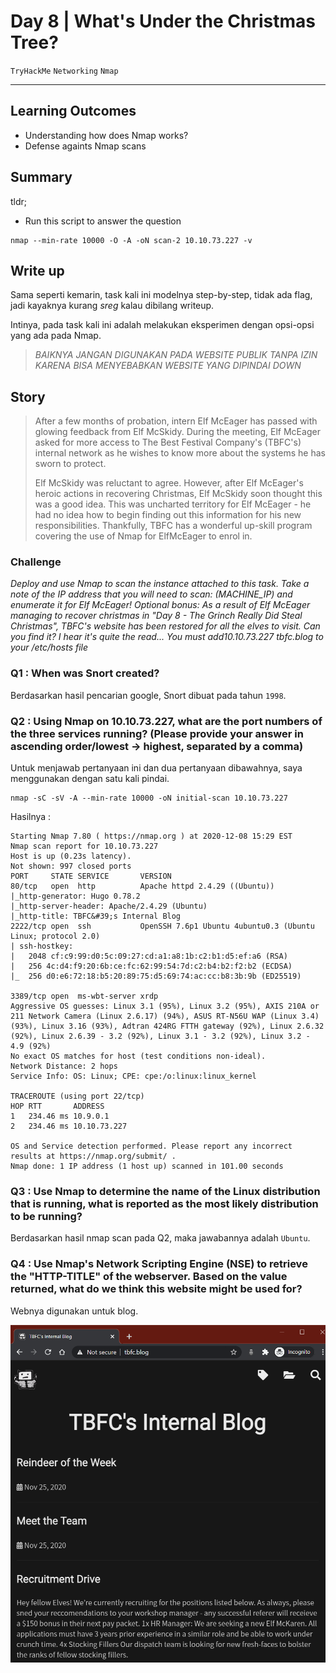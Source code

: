 # Day 8 | What's Under the Christmas Tree?

`TryHackMe` `Networking` `Nmap`

---

## Learning Outcomes

- Understanding how does Nmap works?
- Defense againts Nmap scans

## Summary

tldr;

- Run this script to answer the question
```
nmap --min-rate 10000 -O -A -oN scan-2 10.10.73.227 -v
```

## Write up

Sama seperti kemarin, task kali ini modelnya step-by-step, tidak ada flag, jadi kayaknya kurang *sreg* kalau dibilang writeup.

Intinya, pada task kali ini adalah melakukan eksperimen dengan opsi-opsi yang ada pada Nmap.

> *BAIKNYA JANGAN DIGUNAKAN PADA WEBSITE PUBLIK TANPA IZIN KARENA BISA MENYEBABKAN WEBSITE YANG DIPINDAI DOWN*

## Story 

> After a few months of probation, intern Elf McEager has passed with glowing feedback from Elf McSkidy. During the meeting, Elf McEager asked for more access to The Best Festival Company's (TBFC's) internal network as he wishes to know more about the systems he has sworn to protect.
>
> Elf McSkidy was reluctant to agree. However, after Elf McEager's heroic actions in recovering Christmas, Elf McSkidy soon thought this was a good idea. This was uncharted territory for Elf McEager - he had no idea how to begin finding out this information for his new responsibilities. Thankfully, TBFC has a wonderful up-skill program covering the use of Nmap for ElfMcEager to enrol in.
### Challenge

*Deploy and use Nmap to scan the instance attached to this task. Take a note of the IP address that you will need to scan: (MACHINE_IP) and enumerate it for Elf McEager!
Optional bonus: As a result of Elf McEager managing to recover christmas in "Day 8 - The Grinch Really Did Steal Christmas", TBFC's website has been restored for all the elves to visit. Can you find it? I hear it's quite the read... You must add10.10.73.227 tbfc.blog to your /etc/hosts file*


### Q1 : When was Snort created?

Berdasarkan hasil pencarian google, Snort dibuat pada tahun `1998`.

### Q2 : Using Nmap on 10.10.73.227, what are the port numbers of the three services running?  (Please provide your answer in ascending order/lowest -> highest, separated by a comma)

Untuk menjawab pertanyaan ini dan dua pertanyaan dibawahnya, saya menggunakan dengan satu kali pindai.

```
nmap -sC -sV -A --min-rate 10000 -oN initial-scan 10.10.73.227
```

Hasilnya :
```
Starting Nmap 7.80 ( https://nmap.org ) at 2020-12-08 15:29 EST
Nmap scan report for 10.10.73.227
Host is up (0.23s latency).
Not shown: 997 closed ports
PORT     STATE SERVICE       VERSION
80/tcp   open  http          Apache httpd 2.4.29 ((Ubuntu))
|_http-generator: Hugo 0.78.2
|_http-server-header: Apache/2.4.29 (Ubuntu)
|_http-title: TBFC&#39;s Internal Blog
2222/tcp open  ssh           OpenSSH 7.6p1 Ubuntu 4ubuntu0.3 (Ubuntu Linux; protocol 2.0)
| ssh-hostkey:
|   2048 cf:c9:99:d0:5c:09:27:cd:a1:a8:1b:c2:b1:d5:ef:a6 (RSA)
|   256 4c:d4:f9:20:6b:ce:fc:62:99:54:7d:c2:b4:b2:f2:b2 (ECDSA)
|_  256 d0:e6:72:18:b5:20:89:75:d5:69:74:ac:cc:b8:3b:9b (ED25519)

3389/tcp open  ms-wbt-server xrdp
Aggressive OS guesses: Linux 3.1 (95%), Linux 3.2 (95%), AXIS 210A or 211 Network Camera (Linux 2.6.17) (94%), ASUS RT-N56U WAP (Linux 3.4) (93%), Linux 3.16 (93%), Adtran 424RG FTTH gateway (92%), Linux 2.6.32 (92%), Linux 2.6.39 - 3.2 (92%), Linux 3.1 - 3.2 (92%), Linux 3.2 - 4.9 (92%)
No exact OS matches for host (test conditions non-ideal).
Network Distance: 2 hops
Service Info: OS: Linux; CPE: cpe:/o:linux:linux_kernel

TRACEROUTE (using port 22/tcp)
HOP RTT       ADDRESS
1   234.46 ms 10.9.0.1
2   234.46 ms 10.10.73.227

OS and Service detection performed. Please report any incorrect results at https://nmap.org/submit/ .
Nmap done: 1 IP address (1 host up) scanned in 101.00 seconds
```

### Q3 : Use Nmap to determine the name of the Linux distribution that is running, what is reported as the most likely distribution to be running?

Berdasarkan hasil nmap scan pada Q2, maka jawabannya adalah `Ubuntu`.

### Q4 : Use Nmap's Network Scripting Engine (NSE) to retrieve the "HTTP-TITLE" of the webserver. Based on the value returned, what do we think this website might be used for?

Webnya digunakan untuk blog.

![e94e7d976a5d4cd3a6f5428d217a44e5.png](./_resources/558d550eda584afeb3ae13d9a64be295.png)

